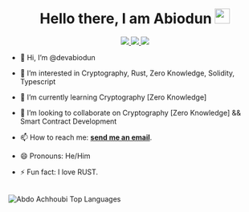 <div align="center">
  <h1>Hello there, I am Abiodun <img src="https://github.com/abdoachhoubi/abdoachhoubi/blob/main/gifs/Hi.gif" width="30"></h1>
  <div align="center">
    <a href="https://www.linkedin.com/in/abiodun-awoyemi-1ab8b3165//" target="_blank">
      <img src="https://img.shields.io/badge/linkedin-%230077B5.svg?&style=for-the-badge&logo=linkedin&logoColor=white" />
    </a>
    <a href="https://twitter.com/_abiodunAwoyemi" target="_blank">
      <img src="https://img.shields.io/badge/twitter-%231DA1F2.svg?&style=for-the-badge&logo=twitter&logoColor=white" />
    </a>
    <a href="https://wa.me/2348135187981?text=Hello Abiodun" target="_blank">
      <img src="https://img.shields.io/badge/WHATSAPP-%2325D366.svg?&style=for-the-badge&logo=whatsapp&logoColor=white" />
    </a>
  </div>
</div>

- 👋 Hi, I’m @devabiodun
- 👀 I’m interested in Cryptography, Rust, Zero Knowledge, Solidity, Typescript
- 🌱 I’m currently learning Cryptography [Zero Knowledge]
- 💞️ I’m looking to collaborate on Cryptography [Zero Knowledge] && Smart Contract Development
- 📫 How to reach me: <a href="mailto:aabiodunawoyemi@gmail.com"><b>send me an email</b></a>.

- 😄 Pronouns: He/Him
- ⚡ Fun fact: I love RUST.

<br />

<img src="https://github-readme-stats.vercel.app/api/top-langs/?username=developeruche&layout=compact&theme=dark&bg_color=0A0A0A" alt="Abdo Achhoubi Top Languages"/>

<!---
devabiodun/devabiodun is a ✨ special ✨ repository because its `README.md` (this file) appears on your GitHub profile.
You can click the Preview link to take a look at your changes.
--->

